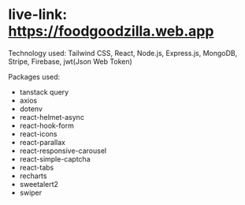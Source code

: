 # live-link: https://foodgoodzilla.web.app

Technology used: Tailwind CSS, React, Node.js, Express.js, MongoDB, Stripe, Firebase, jwt(Json Web Token)

Packages used:
* tanstack query
* axios
* dotenv
* react-helmet-async
* react-hook-form
* react-icons
* react-parallax
* react-responsive-carousel
* react-simple-captcha
* react-tabs
* recharts
* sweetalert2
* swiper
